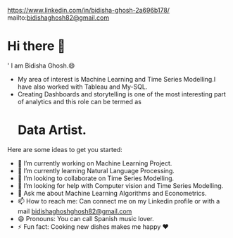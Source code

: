 
https://www.linkedin.com/in/bidisha-ghosh-2a696b178/   mailto:bidishaghosh82@gmail.com


# Hi there 👋

' I am Bidisha Ghosh.:smile:
 * My area of interest is Machine Learning and Time Series Modelling.I have also worked with Tableau and My-SQL.
 * Creating Dashboards and storytelling is one of the most interesting part of analytics and this role can be termed as
     # Data Artist.
Here are some ideas to get you started:

- 🔭 I’m currently working on Machine Learning Project.
- 🌱 I’m currently learning Natural Language Processing.
- 👯 I’m looking to collaborate on Time Series Modelling.
- 🤔 I’m looking for help with Computer vision and Time Series Modelling.
- 💬 Ask me about Machine Learning Algorithms and Econometrics.
- 📫 How to reach me: Can connect me on my Linkedin profile or with a mail bidishaghoshghosh82@gmail.com
- 😄 Pronouns: You can call Spanish music lover.
- ⚡ Fun fact: Cooking new dishes makes me happy :heart:

